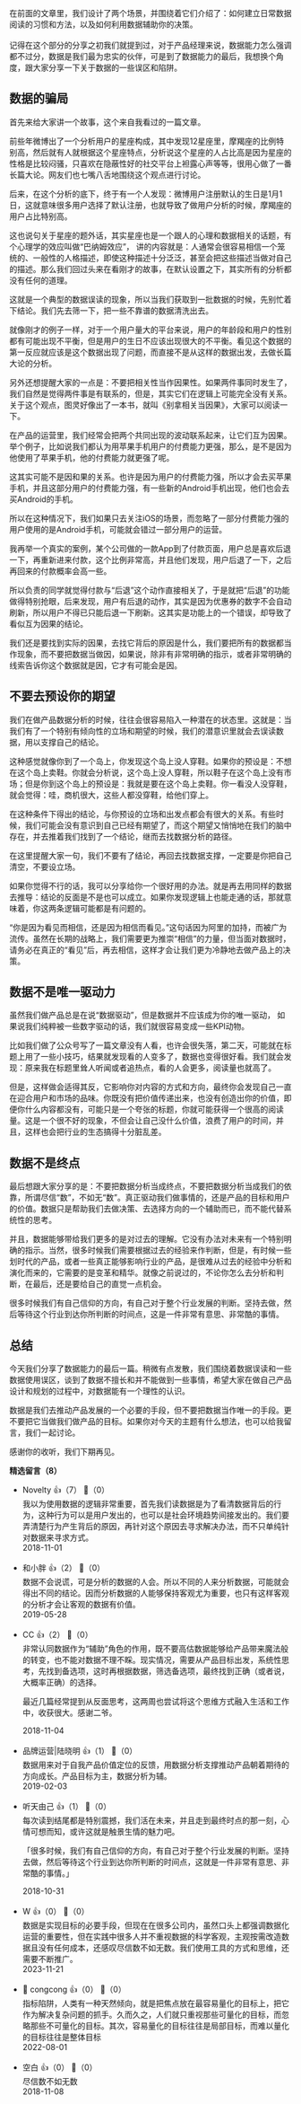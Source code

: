 在前面的文章里，我们设计了两个场景，并围绕着它们介绍了：如何建立日常数据阅读的习惯和方法，以及如何利用数据辅助你的决策。  
   
记得在这个部分的分享之初我们就提到过，对于产品经理来说，数据能力怎么强调都不过分，数据是我们最为忠实的伙伴，可是到了数据能力的最后，我想换个角度，跟大家分享一下关于数据的一些误区和陷阱。

## 数据的骗局

首先来给大家讲一个故事，这个来自我看过的一篇文章。

前些年微博出了一个分析用户的星座构成，其中发现12星座里，摩羯座的比例特别高，然后就有人就根据这个星座特点，分析说这个星座的人占比高是因为星座的性格是比较闷骚，只喜欢在隐蔽性好的社交平台上袒露心声等等，很用心做了一番长篇大论。网友们也七嘴八舌地围绕这个观点进行讨论。

后来，在这个分析的底下，终于有一个人发现：微博用户注册默认的生日是1月1日，这就意味很多用户选择了默认注册，也就导致了做用户分析的时候，摩羯座的用户占比特别高。

这也说句关于星座的题外话，其实星座也是一个跟人的心理和数据相关的话题，有个心理学的效应叫做“巴纳姆效应”， 讲的内容就是：人通常会很容易相信一个笼统的、一般性的人格描述，即使这种描述十分泛泛，甚至会把这些描述当做对自己的描述。那么我们回过头来在看刚才的故事，在默认设置之下，其实所有的分析都没有任何的道理。

这就是一个典型的数据误读的现象，所以当我们获取到一批数据的时候，先别忙着下结论。我们先去筛一下，把一些不靠谱的数据清洗出去。

就像刚才的例子一样，对于一个用户量大的平台来说，用户的年龄段和用户的性别都有可能出现不平衡，但是用户的生日不应该出现很大的不平衡。看见这个数据的第一反应就应该是这个数据出现了问题，而直接不是从这样的数据出发，去做长篇大论的分析。

另外还想提醒大家的一点是：不要把相关性当作因果性。如果两件事同时发生了，我们自然是觉得两件事是有联系的，但是，其实它们在逻辑上可能完全没有关系。关于这个观点，图灵好像出了一本书，就叫《别拿相关当因果》，大家可以阅读一下。

在产品的运营里，我们经常会把两个共同出现的波动联系起来，让它们互为因果。举个例子，比如说我们都认为用苹果手机用户的付费能力更强，那么，是不是因为他使用了苹果手机，他的付费能力就更强了呢。

这其实可能不是因和果的关系。也许是因为用户的付费能力强，所以才会去买苹果手机，并且这部分用户的付费能力强，有一些新的Android手机出现，他们也会去买Android的手机。

所以在这种情况下，我们如果只去关注iOS的场景，而忽略了一部分付费能力强的用户使用的是Android手机，可能就会错过一部分用户的运营。

我再举一个真实的案例，某个公司做的一款App到了付款页面，用户总是喜欢后退一下，再重新进来付款，这个比例非常高，并且他们发现，用户后退了一下，之后再回来的付款概率会高一些。

所以负责的同学就觉得付款与“后退”这个动作直接相关了，于是就把“后退”的功能做得特别抢眼，后来发现，用户有后退的动作，其实是因为优惠券的数字不会自动刷新，所以用户不得已只能后退一下刷新。这其实是功能上的一个错误，却导致了看似互为因果的结论。

我们还是要找到实际的因果，去找它背后的原因是什么，我们要把所有的数据都当作现象，而不要把数据当做因，如果说，除非有非常明确的指示，或者非常明确的线索告诉你这个数据就是因，它才有可能会是因。

## 不要去预设你的期望

我们在做产品数据分析的时候，往往会很容易陷入一种潜在的状态里。这就是：当我们有了一个特别有倾向性的立场和期望的时候，我们的潜意识里就会去误读数据，用以支撑自己的结论。

这种感觉就像你到了一个岛上，你发现这个岛上没人穿鞋。如果你的预设是：不想在这个岛上卖鞋。你就会分析说，这个岛上没人穿鞋，所以鞋子在这个岛上没有市场；但是你到这个岛上的预设是：我就是要在这个岛上卖鞋。你一看没人没穿鞋，就会觉得：哇，商机很大，这些人都没穿鞋，给他们穿上。

在这种条件下得出的结论，与你预设的立场和出发点都会有很大的关系。有些时候，我们可能会没有意识到自己已经有期望了，而这个期望又悄悄地在我们的脑中存在，并去推着我们找到了一个结论，继而去找数据分析的路径。

在这里提醒大家一句，我们不要有了结论，再回去找数据支撑，一定要是你把自己清空，不要设立场。

如果你觉得不行的话，我可以分享给你一个很好用的办法。就是再去用同样的数据去推导：结论的反面是不是也可以成立。如果你发现逻辑上也能走通的话，那就意味着，你这两条逻辑可能都是有问题的。

“你是因为看见而相信，还是因为相信而看见。”这句话因为阿里的加持，而被广为流传。虽然在长期的战略上，我们需要更为推崇“相信”的力量，但当面对数据时，请务必在真正的“看见”后，再去相信，这样才会让我们更为冷静地去做产品上的决策。

## 数据不是唯一驱动力

虽然我们做产品总是在说“数据驱动”，但是数据并不应该成为你的唯一驱动， 如果说我们纯粹被一些数字驱动的话，我们就很容易变成一些KPI动物。

比如我们做了公众号写了一篇文章没有人看，也许会很失落，第二天，可能就在标题上用了一些小技巧，结果就发现看的人变多了，数据也变得很好看。我们就会发现：原来我在标题里耸人听闻或者追热点，看的人会更多，阅读量也就高了。

但是，这样做会适得其反，它影响你对内容的方式和方向，最终你会发现自己一直在迎合用户和市场的品味。你既没有把价值传递出来，也没有创造出你的价值，即便你什么内容都没有，可能只是一个夸张的标题，你就可能获得一个很高的阅读量。这是一个很不好的现象，不但会让自己没什么价值，浪费了用户的时间，并且，这样也会把行业的生态搞得十分脏乱差。

## 数据不是终点

最后想跟大家分享的是：不要把数据分析当成终点，不要把数据分析当成我们的依靠，所谓尽信“数”，不如无“数”。真正驱动我们做事情的，还是产品的目标和用户的价值。数据只是帮助我们去做决策、去选择方向的一个辅助而已，而不能代替系统性的思考。

并且，数据能够带给我们更多的是对过去的理解。它没有办法对未来有一个特别明确的指示。当然，很多时候我们需要根据过去的经验来作判断，但是，有时候一些划时代的产品，或者一些真正能够影响行业的产品，是很难从过去的经验中分析和演化而来的，它需要的是变革和精华。就像之前说过的，不论你怎么去分析和判断，在最后，还是要给自己的直觉一点机会。

很多时候我们有自己信仰的方向，有自己对于整个行业发展的判断。坚持去做，然后等待这个行业到达你所判断的时间点，这是一件非常有意思、非常酷的事情。

## 总结

今天我们分享了数据能力的最后一篇。稍微有点发散，我们围绕着数据误读和一些数据使用误区，谈到了数据不擅长和并不能做到一些事情，希望大家在做自己产品设计和规划的过程中，对数据能有一个理性的认识。

数据是我们去推动产品发展的一个必要的手段，但不要把数据当作唯一的手段。更不要把它当做我们做产品的目标。如果你对今天的主题有什么想法，也可以给我留言，我们一起讨论。

感谢你的收听，我们下期再见。
<div><strong>精选留言（8）</strong></div><ul>
<li><span>Novelty</span> 👍（7） 💬（0）<div>我以为使用数据的逻辑非常重要，首先我们读数据是为了看清数据背后的行为，这种行为可以是用户发出的，也可以是社会环境趋势间接发出的。我们要弄清楚行为产生背后的原因，再针对这个原因去寻求解决办法，而不只单纯针对数据来寻求方式。
</div>2018-11-01</li><br/><li><span>和小胖</span> 👍（2） 💬（0）<div>数据不会说谎，可是分析的数据的人会。所以不同的人来分析数据，可能就会得出不同的结论。因而分析数据的人能够保持客观尤为重要，也只有这样客观的分析才会让客观的数据有价值。</div>2019-05-28</li><br/><li><span>CC</span> 👍（2） 💬（0）<div>非常认同数据作为“辅助”角色的作用，既不要高估数据能够给产品带来魔法般的转变，也不能对数据不理不睬。现实情况，需要从产品目标出发，系统性思考，先找到备选项，这时再根据数据，筛选备选项，最终找到正确（或者说，大概率正确）的选择。

最近几篇经常提到从反面思考，这两周也尝试将这个思维方式融入生活和工作中，收获很大。感谢二爷。</div>2018-11-04</li><br/><li><span>品牌运营|陆晓明</span> 👍（1） 💬（0）<div>数据用来对于自我产品价值定位的反馈，用数据分析支撑推动产品朝着期待的方向成长。产品目标为主，数据分析为辅。</div>2019-02-03</li><br/><li><span>听天由己</span> 👍（1） 💬（0）<div>每次读到结尾都是特别震撼，我们活在未来，并且走到最终时点的那一刻，心情可想而知，或许这就是触景生情的魅力吧。

「很多时候，我们有自己信仰的方向，有自己对于整个行业发展的判断。坚持去做，然后等待这个行业到达你所判断的时间点，这就是一件非常有意思、非常酷的事情。」</div>2018-10-31</li><br/><li><span>W</span> 👍（0） 💬（0）<div>数据是实现目标的必要手段，但现在在很多公司内，虽然口头上都强调数据化运营的重要性，但在实践中很多人并不重视数据的科学客观，主观按需改造数据且没有任何成本，还感叹尽信数不如无数。我们使用工具的方式和思维，还需要不断推广。</div>2023-11-21</li><br/><li><span>🍄 congcong</span> 👍（0） 💬（0）<div>指标陷阱，人类有一种天然倾向，就是把焦点放在最容易量化的目标上，把它作为解决复杂问题的抓手。久而久之，人们就只重视那些可量化的目标，而忽略那些不可量化的目标。其次，容易量化的目标往往是局部目标，而难以量化的目标往往是整体目标</div>2022-08-01</li><br/><li><span>空白</span> 👍（0） 💬（0）<div>尽信数不如无数</div>2018-11-08</li><br/>
</ul>